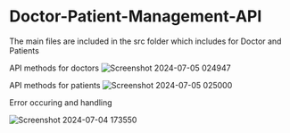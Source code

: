 # Doctor-Patient-Management-API
The main files are included in the src folder which includes for Doctor and Patients


API methods for doctors
![Screenshot 2024-07-05 024947](https://github.com/Akash-Kumar45/Doctor-Patient-Management-API/assets/143485812/e292570a-dfc7-4502-9411-4fbb39bf4c21)


API methods for patients
![Screenshot 2024-07-05 025000](https://github.com/Akash-Kumar45/Doctor-Patient-Management-API/assets/143485812/9cba3764-82d0-4bab-b41c-dce0e04a75ea)



Error occuring and handling

![Screenshot 2024-07-04 173550](https://github.com/Akash-Kumar45/Doctor-Patient-Management-API/assets/143485812/a57cd9db-a97b-44b5-8de0-eb4b78ddd0b9)


